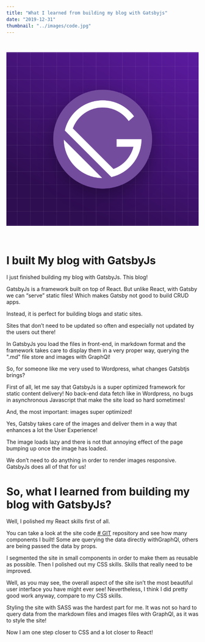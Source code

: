 ```yaml
---
title: "What I learned from building my blog with Gatsbyjs"
date: "2019-12-31"
thumbnail: "../images/code.jpg"
---
```


</br>

![Gatsby](../images/gatsby.png)

</br>

# I built My blog with GatsbyJs

I just finished building my blog with GatsbyJs. This blog!

GatsbyJs is a framework built on top of React. But unlike React, with Gatsby we can “serve” static files! Which makes Gatsby not good to build CRUD apps.

Instead, it is perfect for building blogs and static sites.

Sites that don’t need to be updated so often and especially not updated by the users out there!

In GatsbyJs you load the files in front-end, in markdown format and the framework takes care to display them in a very proper way, querying the ".md" file store and images with GraphQl!

So, for someone like me very used to Wordpress, what changes Gatsbtjs brings?

First of all, let me say that GatsbyJs is a super optimized framework for static content delivery!
No back-end data fetch like in Wordpress, no bugs in asynchronous Javascript that make the site load so hard sometimes!

And, the most important: images super optimized!

Yes, Gatsby takes care of the images and deliver them in a way that enhances a lot the User Experience!

The image loads lazy and there is not that annoying effect of the page bumping up once the image has loaded.

We don’t need to do anything in order to render images responsive. GatsbyJs does all of that for us!

# So, what I learned from building my blog with GatsbyJs?

Well, I polished my React skills first of all.

You can take a look at the site code <a href="https://github.com/bogadrian/gatsby-final" target="_blank"># GIT</a> repository and see how many components I built! Some are querying the data directly withGraphQl, others are being passed the data by props.

I segmented the site in small components in order to make them as reusable as possible.
Then I polished out my CSS skills. Skills that really need to be improved.

Well, as you may see, the overall aspect of the site isn’t the most beautiful user interface you have might ever see!
Nevertheless, I think I did pretty good work anyway, compare to my CSS skills.

Styling the site with SASS was the hardest part for me. It was not so hard to query data from the markdown files and images files with GraphQl, as it was to style the site!

Now I am one step closer to CSS and a lot closer to React!
